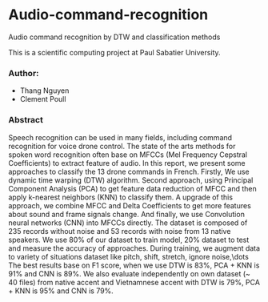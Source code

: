 # Audio-command-recognition
Audio command recognition by DTW and classification methods

This is a scientific computing project at Paul Sabatier University.
### Author:
- Thang Nguyen
- Clement Poull
### Abstract
Speech recognition can be used in many fields, including command recognition for voice drone control. The state of the arts methods for spoken word recognition often base on MFCCs (Mel Frequency Cepstral Coefficients) to extract feature of audio. In this report, we present some approaches to classify the 13 drone commands in French. Firstly, We use dynamic time warping (DTW) algorithm. Second approach, using Principal Component Analysis (PCA) to get feature data reduction of MFCC and then apply k-nearest neighbors (KNN) to classify them. A upgrade of this approach, we combine MFCC and Delta Coefficients to get more features about sound and frame signals change. And finally, we use Convolution neural networks (CNN) into MFCCs directly. The dataset is composed of  235 records without noise and 53 records with noise from 13 native speakers. We use 80\% of our dataset to train model, 20\% dataset to test and measure the accuracy of approaches. During training, we augment data to variety of situations dataset like pitch, shift, stretch, ignore noise,\dots The best results base on F1 score, when we use DTW is 83%, PCA + KNN is 91% and CNN is 89%. We also evaluate independently on own dataset (~ 40 files) from native accent and Vietnamnese accent with DTW is 79%, PCA + KNN is 95% and CNN is 79%.
